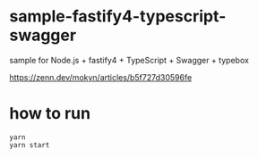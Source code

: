 # sample-fastify4-typescript-swagger

sample for Node.js + fastify4 + TypeScript + Swagger + typebox

https://zenn.dev/mokyn/articles/b5f727d30596fe

# how to run

```
yarn
yarn start
```
